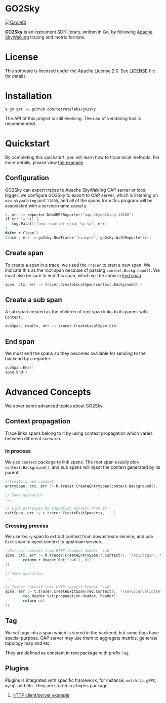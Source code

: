 # GO2Sky

[![CircleCI](https://circleci.com/gh/tetratelabs/go2sky.svg?style=svg&circle-token=1336c221dca48dbfe15beb4242439fe41d2e755f)](https://circleci.com/gh/tetratelabs/go2sky)

**GO2Sky** is an instrument SDK library, written in Go, by following [Apache SkyWalking](https://github.com/apache/incubator-skywalking) tracing and metric formats.

# License
This software is licensed under the Apache License 2.0. See [LICENSE](LICENSE) file for details.

# Installation
```
$ go get -u github.com/tetratelabs/go2sky
```

The API of this project is still evolving. The use of vendoring tool is recommended.

# Quickstart

By completing this quickstart, you will learn how to trace local methods. For more details, please view 
[the example](example_trace_test.go)

## Configuration

GO2Sky can export traces to Apache SkyWalking OAP server or local logger. we configure GO2Sky to export to OAP server, 
which is listening on `oap-skywalking` port `11800`, and all of the spans from this program will be associated with a service name `example`.
 
 ```go
r, err := reporter.NewGRPCReporter("oap-skywalking:11800")
if err != nil {
    log.Fatalf("new reporter error %v \n", err)
}
defer r.Close()
tracer, err := go2sky.NewTracer("example", go2sky.WithReporter(r))
```

## Create span

To create a span in a trace, we used the `Tracer` to start a new span. We indicate this as the root span because of 
passing `context.Background()`. We must also be sure to end this span, which will be show in [End span](#end-span).

```go
span, ctx, err := tracer.CreateLocalSpan(context.Background())
```

## Create a sub span

A sub span created as the children of root span links to its parent with `Context`.

```go
subSpan, newCtx, err := tracer.CreateLocalSpan(ctx)
```

## End span

We must end the spans so they becomes available for sending to the backend by a reporter.

```go
subSpan.End()
span.End()
```

# Advanced Concepts

We cover some advanced topics about GO2Sky.

## Context propagation

Trace links spans belong to it by using context propagation which varies between different scenario.

### In process

We use `context` package to link spans. The root span usually pick `context.Background()`, and sub spans
will inject the context generated by its parent.

```go
//Create a new context
entrySpan, ctx, err := h.tracer.CreateEntrySpan(context.Background(), ...)

// Some operation
...

// Link entrySpan by inputting context from it
exitSpan, err := t.tracer.CreateExitSpan(ctx, ...)

```

### Crossing process

We use `Entry` span to extract context from downstream service, and use `Exit` span to inject context to
upstream service. 

```go
//Extract context from HTTP request header `sw6`
span, ctx, err := h.tracer.CreateEntrySpan(r.Context(), "/api/login", func() (string, error) {
		return r.Header.Get("sw6"), nil
})

// Some operation
...

// Inject context into HTTP request header `sw6`
span, err := t.tracer.CreateExitSpan(req.Context(), "/service/validate", "tomcat-service:8080", func(header string) error {
		req.Header.Set(propagation.Header, header)
		return nil
})

```

## Tag

We set tags into a span which is stored in the backend, but some tags have special purpose. OAP server
may use them to aggregate metrics, generate topology map and etc.

They are defined as constant in root package with prefix `Tag`.

## Plugins

Plugins is integrated with specific framework, for instance, `net/http`, `gRPC`, `mysql` and etc. They
are stored in `plugins` package.

 1. [HTTP client/server example](plugins/http/example_http_test.go)

